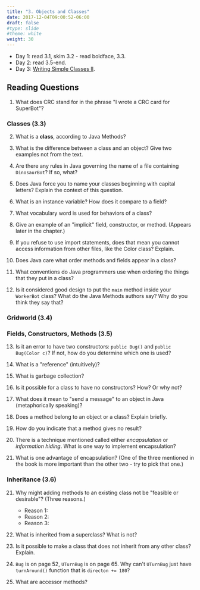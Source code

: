 ```yaml
---
title: "3. Objects and Classes"
date: 2017-12-04T09:00:52-06:00
draft: false
#type: slide
#theme: white
weight: 30
---
```


* Day 1: read 3.1, skim 3.2 - read boldface, 3.3.
* Day 2: read 3.5-end.
* Day 3: [Writing Simple Classes II](https://docs.google.com/document/d/1Uj4zGqRIpJBNXfSBTPbO2vZC70mog_gD_tS3U-KJmSc/edit?usp=sharing).

## Reading Questions

1. What does CRC stand for in the phrase "I wrote a CRC card for SuperBot"? 

### Classes (3.3)

2. What is a **class**, according to Java Methods?

3. What is the difference between a class and an object? Give two examples not from the text.

4. Are there any rules in Java governing the name of a file containing `DinosaurBot`? If so, what?
 
5. Does Java force you to name your classes beginning with capital letters?
Explain the context of this question.

6. What is an instance variable? How does it compare to a field?

7. What vocabulary word is used for behaviors of a class?

8. Give an example of an "implicit" field, constructor, or method. (Appears later in the chapter.)

9. If you refuse to use import statements, does that mean you cannot access information from other files, like the Color class? Explain.

10. Does Java care what order methods and fields appear in a class?

11. What conventions do Java programmers use when ordering the things that 
they put in a class?

12. Is it considered good design to put the `main` method inside your `WorkerBot` class? What do the Java Methods authors say? Why do you think they say that?

### Gridworld (3.4)

### Fields, Constructors, Methods (3.5)

13. Is it an error to have two constructors: `public Bug()` and `public Bug(Color c)`? If not, how do you determine which one is used?

13. What is a "reference" (intuitively)?

14. What is garbage collection?

15. Is it possible for a class to have no constructors? How? Or why not?
 
16. What does it mean to "send a message" to an object in Java (metaphorically speaking)?

17. Does a method belong to an object or a class? Explain briefly.

18. How do you indicate that a method gives no result?

19. There is a technique mentioned called either _encapsulation_ or _information hiding_. What is one way to implement encapsulation?

20. What is one advantage of encapsulation? (One of the three mentioned in the book is more important than the other two - try to pick that one.)

### Inheritance (3.6)

21. Why might adding methods to an existing class not be "feasible or desirable"? (Three reasons.)
     - Reason 1:
     - Reason 2:
     - Reason 3:

22. What is inherited from a superclass? What is not?

23. Is it possible to make a class that does not inherit from any other class? Explain. 

24. `Bug` is on page 52, `UTurnBug` is on page 65. Why can't `UTurnBug` just have `turnAround()` function that is `directon += 180`?

25. What are accessor methods? 


